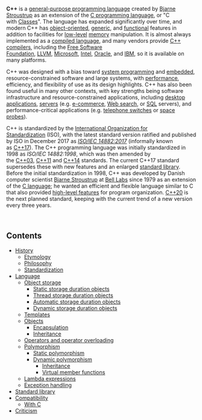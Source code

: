 <p><strong>C++</strong>&nbsp;is a&nbsp;<a title="General-purpose programming language" href="https://en.wikipedia.org/wiki/General-purpose_programming_language">general-purpose programming language</a>&nbsp;created by&nbsp;<a title="Bjarne Stroustrup" href="https://en.wikipedia.org/wiki/Bjarne_Stroustrup">Bjarne Stroustrup</a>&nbsp;as an extension of the&nbsp;<a title="C (programming language)" href="https://en.wikipedia.org/wiki/C_(programming_language)">C programming language</a>, or "C with&nbsp;<a class="mw-redirect" title="Class (programming)" href="https://en.wikipedia.org/wiki/Class_(programming)">Classes</a>". The language has expanded significantly over time, and modern C++ has&nbsp;<a title="Object-oriented programming" href="https://en.wikipedia.org/wiki/Object-oriented_programming">object-oriented</a>,&nbsp;<a title="Generic programming" href="https://en.wikipedia.org/wiki/Generic_programming">generic</a>, and&nbsp;<a title="Functional programming" href="https://en.wikipedia.org/wiki/Functional_programming">functional</a>&nbsp;features in addition to facilities for&nbsp;<a title="Low-level programming language" href="https://en.wikipedia.org/wiki/Low-level_programming_language">low-level</a>&nbsp;<a class="mw-redirect" title="Memory (computing)" href="https://en.wikipedia.org/wiki/Memory_(computing)">memory</a>&nbsp;manipulation. It is almost always implemented as a&nbsp;<a title="Compiled language" href="https://en.wikipedia.org/wiki/Compiled_language">compiled language</a>, and many vendors provide&nbsp;<a title="List of compilers" href="https://en.wikipedia.org/wiki/List_of_compilers#C.2B.2B_compilers">C++ compilers</a>, including the&nbsp;<a title="Free Software Foundation" href="https://en.wikipedia.org/wiki/Free_Software_Foundation">Free Software Foundation</a>,&nbsp;<a title="LLVM" href="https://en.wikipedia.org/wiki/LLVM">LLVM</a>,&nbsp;<a title="Microsoft" href="https://en.wikipedia.org/wiki/Microsoft">Microsoft</a>,&nbsp;<a title="Intel" href="https://en.wikipedia.org/wiki/Intel">Intel</a>,&nbsp;<a title="Oracle Developer Studio" href="https://en.wikipedia.org/wiki/Oracle_Developer_Studio">Oracle</a>, and&nbsp;<a title="IBM" href="https://en.wikipedia.org/wiki/IBM">IBM</a>, so it is available on many platforms.</p>
<p>C++ was designed with a bias toward&nbsp;<a class="mw-redirect" title="System programming" href="https://en.wikipedia.org/wiki/System_programming">system programming</a>&nbsp;and&nbsp;<a title="Embedded software" href="https://en.wikipedia.org/wiki/Embedded_software">embedded</a>, resource-constrained software and large systems, with&nbsp;<a class="mw-redirect" title="Performance (software)" href="https://en.wikipedia.org/wiki/Performance_(software)">performance</a>, efficiency, and flexibility of use as its design highlights.&nbsp;C++ has also been found useful in many other contexts, with key strengths being software infrastructure and resource-constrained applications,&nbsp;including&nbsp;<a title="Application software" href="https://en.wikipedia.org/wiki/Application_software">desktop applications</a>,&nbsp;<a title="Server (computing)" href="https://en.wikipedia.org/wiki/Server_(computing)">servers</a>&nbsp;(e.g.&nbsp;<a title="E-commerce" href="https://en.wikipedia.org/wiki/E-commerce">e-commerce</a>,&nbsp;<a title="Web search engine" href="https://en.wikipedia.org/wiki/Web_search_engine">Web search</a>, or&nbsp;<a title="SQL" href="https://en.wikipedia.org/wiki/SQL">SQL</a>&nbsp;servers), and performance-critical applications (e.g.&nbsp;<a class="mw-redirect" title="Telephone switches" href="https://en.wikipedia.org/wiki/Telephone_switches">telephone switches</a>&nbsp;or&nbsp;<a class="mw-redirect" title="Space probes" href="https://en.wikipedia.org/wiki/Space_probes">space probes</a>).</p>
<p>C++ is standardized by the&nbsp;<a title="International Organization for Standardization" href="https://en.wikipedia.org/wiki/International_Organization_for_Standardization">International Organization for Standardization</a>&nbsp;(ISO), with the latest standard version ratified and published by ISO in December 2017 as&nbsp;<a href="https://en.wikipedia.org/wiki/C%2B%2B#Standardization"><em>ISO/IEC 14882:2017</em></a>&nbsp;(informally known as&nbsp;<a title="C++17" href="https://en.wikipedia.org/wiki/C%2B%2B17">C++17</a>).&nbsp;The C++ programming language was initially standardized in 1998 as&nbsp;<em>ISO/IEC 14882:1998</em>, which was then amended by the&nbsp;<a title="C++03" href="https://en.wikipedia.org/wiki/C%2B%2B03">C++03</a>,&nbsp;<a title="C++11" href="https://en.wikipedia.org/wiki/C%2B%2B11">C++11</a>&nbsp;and&nbsp;<a title="C++14" href="https://en.wikipedia.org/wiki/C%2B%2B14">C++14</a>&nbsp;standards. The current C++17 standard supersedes these with new features and an enlarged&nbsp;<a href="https://en.wikipedia.org/wiki/C%2B%2B#Standard_library">standard library</a>. Before the initial standardization in 1998, C++ was developed by Danish computer scientist&nbsp;<a title="Bjarne Stroustrup" href="https://en.wikipedia.org/wiki/Bjarne_Stroustrup">Bjarne Stroustrup</a>&nbsp;at&nbsp;<a title="Bell Labs" href="https://en.wikipedia.org/wiki/Bell_Labs">Bell Labs</a>&nbsp;since 1979 as an extension of the&nbsp;<a title="C (programming language)" href="https://en.wikipedia.org/wiki/C_(programming_language)">C language</a>; he wanted an efficient and flexible language similar to C that also provided&nbsp;<a title="High-level programming language" href="https://en.wikipedia.org/wiki/High-level_programming_language">high-level features</a>&nbsp;for program organization.&nbsp;<a title="C++20" href="https://en.wikipedia.org/wiki/C%2B%2B20">C++20</a>&nbsp;is the next planned standard, keeping with the current trend of a new version every three years.</p>
</br>

<div class="toctitle" dir="ltr" lang="en">
<h2>Contents</h2>
<label class="toctogglelabel" for="toctogglecheckbox"></label></div>
<ul>
<li class="toclevel-1 tocsection-1"><a href="https://en.wikipedia.org/wiki/C%2B%2B#History"><span class="toctext">History</span></a>
<ul>
<li class="toclevel-2 tocsection-2"><a href="https://en.wikipedia.org/wiki/C%2B%2B#Etymology"><span class="toctext">Etymology</span></a></li>
<li class="toclevel-2 tocsection-3"><a href="https://en.wikipedia.org/wiki/C%2B%2B#Philosophy"><span class="toctext">Philosophy</span></a></li>
<li class="toclevel-2 tocsection-4"><a href="https://en.wikipedia.org/wiki/C%2B%2B#Standardization"><span class="toctext">Standardization</span></a></li>
</ul>
</li>
<li class="toclevel-1 tocsection-5"><a href="https://en.wikipedia.org/wiki/C%2B%2B#Language"><span class="toctext">Language</span></a>
<ul>
<li class="toclevel-2 tocsection-6"><a href="https://en.wikipedia.org/wiki/C%2B%2B#Object_storage"><span class="toctext">Object storage</span></a>
<ul>
<li class="toclevel-3 tocsection-7"><a href="https://en.wikipedia.org/wiki/C%2B%2B#Static_storage_duration_objects"><span class="toctext">Static storage duration objects</span></a></li>
<li class="toclevel-3 tocsection-8"><a href="https://en.wikipedia.org/wiki/C%2B%2B#Thread_storage_duration_objects"><span class="toctext">Thread storage duration objects</span></a></li>
<li class="toclevel-3 tocsection-9"><a href="https://en.wikipedia.org/wiki/C%2B%2B#Automatic_storage_duration_objects"><span class="toctext">Automatic storage duration objects</span></a></li>
<li class="toclevel-3 tocsection-10"><a href="https://en.wikipedia.org/wiki/C%2B%2B#Dynamic_storage_duration_objects"><span class="toctext">Dynamic storage duration objects</span></a></li>
</ul>
</li>
<li class="toclevel-2 tocsection-11"><a href="https://en.wikipedia.org/wiki/C%2B%2B#Templates"><span class="toctext">Templates</span></a></li>
<li class="toclevel-2 tocsection-12"><a href="https://en.wikipedia.org/wiki/C%2B%2B#Objects"><span class="toctext">Objects</span></a>
<ul>
<li class="toclevel-3 tocsection-13"><a href="https://en.wikipedia.org/wiki/C%2B%2B#Encapsulation"><span class="toctext">Encapsulation</span></a></li>
<li class="toclevel-3 tocsection-14"><a href="https://en.wikipedia.org/wiki/C%2B%2B#Inheritance"><span class="toctext">Inheritance</span></a></li>
</ul>
</li>
<li class="toclevel-2 tocsection-15"><a href="https://en.wikipedia.org/wiki/C%2B%2B#Operators_and_operator_overloading"><span class="toctext">Operators and operator overloading</span></a></li>
<li class="toclevel-2 tocsection-16"><a href="https://en.wikipedia.org/wiki/C%2B%2B#Polymorphism"><span class="toctext">Polymorphism</span></a>
<ul>
<li class="toclevel-3 tocsection-17"><a href="https://en.wikipedia.org/wiki/C%2B%2B#Static_polymorphism"><span class="toctext">Static polymorphism</span></a></li>
<li class="toclevel-3 tocsection-18"><a href="https://en.wikipedia.org/wiki/C%2B%2B#Dynamic_polymorphism"><span class="toctext">Dynamic polymorphism</span></a>
<ul>
<li class="toclevel-4 tocsection-19"><a href="https://en.wikipedia.org/wiki/C%2B%2B#Inheritance_2"><span class="toctext">Inheritance</span></a></li>
<li class="toclevel-4 tocsection-20"><a href="https://en.wikipedia.org/wiki/C%2B%2B#Virtual_member_functions"><span class="toctext">Virtual member functions</span></a></li>
</ul>
</li>
</ul>
</li>
<li class="toclevel-2 tocsection-21"><a href="https://en.wikipedia.org/wiki/C%2B%2B#Lambda_expressions"><span class="toctext">Lambda expressions</span></a></li>
<li class="toclevel-2 tocsection-22"><a href="https://en.wikipedia.org/wiki/C%2B%2B#Exception_handling"><span class="toctext">Exception handling</span></a></li>
</ul>
</li>
<li class="toclevel-1 tocsection-23"><a href="https://en.wikipedia.org/wiki/C%2B%2B#Standard_library"><span class="toctext">Standard library</span></a></li>
<li class="toclevel-1 tocsection-24"><a href="https://en.wikipedia.org/wiki/C%2B%2B#Compatibility"><span class="toctext">Compatibility</span></a>
<ul>
<li class="toclevel-2 tocsection-25"><a href="https://en.wikipedia.org/wiki/C%2B%2B#With_C"><span class="toctext">With C</span></a></li>
</ul>
</li>
<li class="toclevel-1 tocsection-26"><a href="https://en.wikipedia.org/wiki/C%2B%2B#Criticism"><span class="toctext">Criticism</span></a></li>
</ul>

</br>






